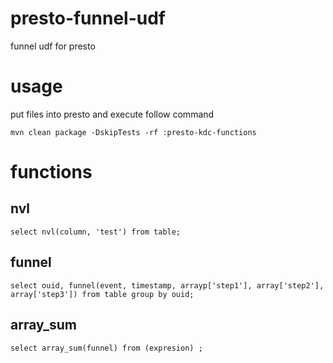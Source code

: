 # presto-funnel-udf
funnel udf for presto

# usage
put files into presto and execute follow command     
```
mvn clean package -DskipTests -rf :presto-kdc-functions
```

# functions

## nvl
```
select nvl(column, 'test') from table;
```

## funnel
```
select ouid, funnel(event, timestamp, arrayp['step1'], array['step2'], array['step3']) from table group by ouid;
```

## array_sum
```
select array_sum(funnel) from (expresion) ;
```
